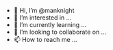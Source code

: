 - 👋 Hi, I’m @manknight
- 👀 I’m interested in ...
- 🌱 I’m currently learning ...
- 💞️ I’m looking to collaborate on ...
- 📫 How to reach me ...

<!---
manknight/manknight is a ✨ special ✨ repository because its `README.md` (this file) appears on your GitHub profile.
You can click the Preview link to take a look at your changes.
--->
